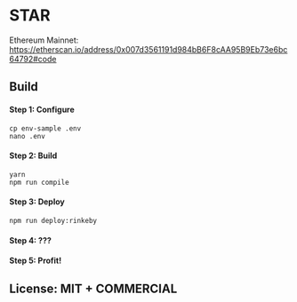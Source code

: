 # STAR

Ethereum Mainnet:
https://etherscan.io/address/0x007d3561191d984bB6F8cAA95B9Eb73e6bc64792#code

## Build

#### Step 1: Configure

```
cp env-sample .env
nano .env
```

#### Step 2: Build

```
yarn
npm run compile
```

#### Step 3: Deploy

```
npm run deploy:rinkeby
```

#### Step 4: ???

#### Step 5: Profit!

## License: MIT + COMMERCIAL
